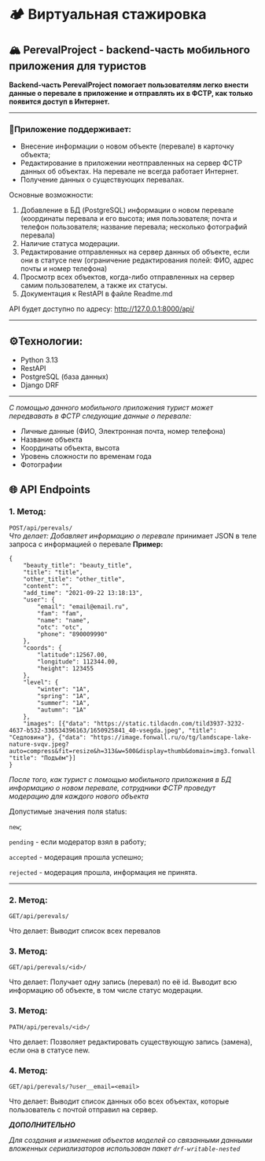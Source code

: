 #  🏕 Виртуальная стажировка
##  🏔 PerevalProject -  backend-часть мобильного приложения для туристов

**Backend-часть PerevalProject помогает пользователям легко внести данные о перевале в приложение и отправлять их в ФСТР, как только появится доступ в Интернет.** 

----

### 📱Приложение поддерживает:
-  Внесение информации о новом объекте (перевале) в карточку объекта;
- Редактирование в приложении неотправленных на сервер ФСТР данных об объектах. На перевале не всегда работает Интернет.
- Получение данных о существующих перевалах.

Основные возможности: 
1. Добавление в БД (PostgreSQL) информации о новом перевале (координаты перевала и его высота; имя пользователя; почта и телефон пользователя; название перевала; несколько фотографий перевала) 
2. Наличие статуса модерации. 
3. Редактирование отправленных на сервер данных об объекте, если они в статусе new (ограничение редактирования полей: ФИО, адрес почты и номер телефона)
4. Просмотр всех объектов, когда-либо отправленных на сервер самим пользователем, а также их статусы.
5. Документация к RestAPI в файле Readme.md

API будет доступно по адресу: http://127.0.0.1:8000/api/

---

## ⚙️Технологии: 
- Python 3.13
- RestAPI
- PostgreSQL (база данных)
- Django DRF 

-----

*С помощью данного мобильного приложения турист может передвавать в ФСТР  следующие данные о перевале:*
- Личные данные (ФИО, Электронная почта, номер телефона)
- Название объекта
- Координаты объекта, высота
- Уровень сложности по временам года
- Фотографии

## 🌐 API Endpoints

### 1. Метод: 
`POST/api/perevals/`	
*Что делает: Добавляет информацию о перевале*
принимает JSON в теле запроса с информацией о перевале
**Пример:**
```
{
    "beauty_title": "beauty_title",
    "title": "title",
    "other_title": "other_title",
    "content": "",
    "add_time": "2021-09-22 13:18:13",
    "user": {
        "email": "email@email.ru",
        "fam": "fam",
        "name": "name",
        "otc": "otc",
        "phone": "890009990"
    },
    "coords": {
        "latitude":12567.00,
        "longitude": 112344.00,
        "height": 123455
    },
    "level": {
        "winter": "1А",
        "spring": "1А",
        "summer": "1А",
        "autumn": "1А"
    },
    "images": [{"data": "https://static.tildacdn.com/tild3937-3232-4637-b532-336534396163/1650925841_40-vsegda.jpeg", "title": "Седловина"}, {"data": "https://image.fonwall.ru/o/tg/landscape-lake-nature-svqv.jpeg?auto=compress&fit=resize&h=313&w=500&display=thumb&domain=img3.fonwall.ru", "title": "Подъём"}]
}
```

*После того, как турист с помощью мобильного приложения в БД информацию о новом перевале, сотрудники ФСТР проведут модерацию для каждого нового объекта*


Допустимые значения поля status:

`new`;

`pending` - если модератор взял в работу;

`accepted` - модерация прошла успешно;

`rejected` - модерация прошла, информация не принята.

---
### 2. Метод: 
`GET/api/perevals/`	

Что делает: Выводит список всех перевалов

### 3. Метод: 
`GET/api/perevals/<id>/`

Что делает: Получает одну запись (перевал) по её id. Выводит всю информацию об объекте, в том числе статус модерации.

### 3. Метод: 
`PATH/api/perevals/<id>/`	

Что делает: Позволяет редактировать существующую запись (замена), если она в статусе new.

### 4. Метод: 
`GET/api/perevals/?user__email=<email>`

Что делает: Выводит список данных обо всех объектах, которые пользователь с почтой <email> отправил на сервер.


***ДОПОЛНИТЕЛЬНО***

*Для создания и изменения объектов моделей со связанными данными вложенных сериализаторов использован пакет `drf-writable-nested`*


